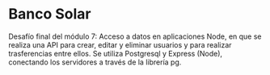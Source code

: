 # Banco Solar
Desafío final del módulo 7: Acceso a datos en aplicaciones Node, en que se realiza una API  para crear, editar y eliminar usuarios y para realizar trasferencias entre ellos. Se utiliza Postgresql y Express (Node), conectando los servidores a través de la librería pg.  
